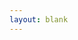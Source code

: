 ```yaml
---
layout: blank
---
```


<script setup lang="ts">
  import XlsxParser from '../../pages/XlsxParser.vue'
</script>

<XlsxParser class="p4" />
